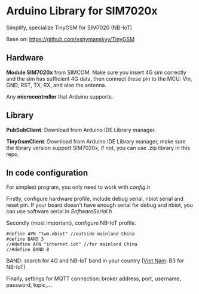 # Arduino Library for SIM7020x

Simplify, specialize TinyGSM for SIM7020 (NB-IoT)

Base on: https://github.com/vshymanskyy/TinyGSM

## Hardware

**Module SIM7020x** from SIMCOM. Make sure you insert 4G sim correctly and the sim has sufficient 4G data, then connect these pin to the MCU: Vin, GND, RST, TX, RX, and also the antenna.

Any **microcontroller** that Arduino supports.

## Library

**PubSubClient**: Download from Arduino IDE Library manager.

**TinyGsmClient**: Download from Arduino IDE Library manager, make sure the library version support SIM7020x, if not, you can use .zip library in this repo.

## In code configuration

For simplest program, you only need to work with _config.h_

Firstly, configure hardware profile, include debug serial, nbiot serial and reset pin. If your board doesn't have enough serial for debug and nbiot, you can use software serial in _SoftwareSerial.h_

Secondly (most important), configure NB-IoT profile.

```
#define APN "twm.nbiot" //outside mainland China
#define BAND 3
//#define APN "internet.iot" //for mainland China
//#define BAND 8
```

BAND: search for 4G and NB-IoT band in your country ([Viet Nam](https://pivietnam.com.vn/gioi-thieu-ve-narowband-iotnb-iot-giai-phap-iot-cho-mang-dien-rong-cong-suat-thap-lpwan-dang-duoc-thu-nghiem-va-trien-khai-tren-the-gioi-pivietnam-com-vn.html): B3 for NB-IoT)

Finally, settings for MQTT connection: broker address, port, username, password, topic,...
